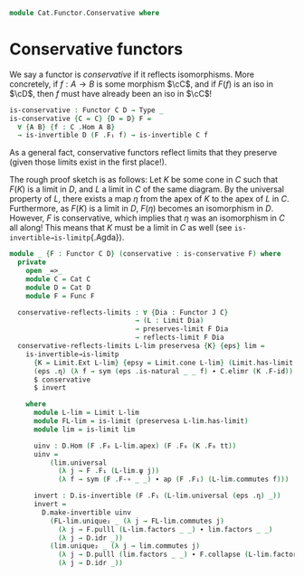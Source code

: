 <!--
```agda
open import Cat.Diagram.Limit.Base
open import Cat.Morphism
open import Cat.Prelude hiding (J)

import Cat.Functor.Reasoning as Func
import Cat.Reasoning as Cat
```
-->

```agda
module Cat.Functor.Conservative where
```

<!--
```agda
private variable
  o h o₁ h₁ : Level
  C D J : Precategory o h
open Precategory
open Functor
```
-->

# Conservative functors

We say a functor is _conservative_ if it reflects isomorphisms. More concretely,
if $f : A \to B$ is some morphism $\cC$, and if $F(f)$ is an iso in $\cD$,
then $f$ must have already been an iso in $\cC$!

```agda
is-conservative : Functor C D → Type _
is-conservative {C = C} {D = D} F =
  ∀ {A B} {f : C .Hom A B}
  → is-invertible D (F .F₁ f) → is-invertible C f
```

As a general fact, conservative functors reflect limits that they preserve
(given those limits exist in the first place!).

The rough proof sketch is as follows: Let $K$ be some cone in $C$ such that
$F(K)$ is a limit in $D$, and $L$ a limit in $C$ of the same diagram.
By the universal property of $L$, there exists a map $\eta$ from the apex of $K$
to the apex of $L$ in $C$. Furthermore, as $F(K)$ is a limit in $D$, $F(\eta)$
becomes an isomorphism in $D$. However, $F$ is conservative, which implies that
$\eta$ was an isomorphism in $C$ all along! This means that $K$ must be a limit
in $C$ as well (see `is-invertible→is-limitp`{.Agda}).

```agda
module _ {F : Functor C D} (conservative : is-conservative F) where
  private
    open _=>_
    module C = Cat C
    module D = Cat D
    module F = Func F

  conservative-reflects-limits : ∀ {Dia : Functor J C}
                               → (L : Limit Dia)
                               → preserves-limit F Dia
                               → reflects-limit F Dia
  conservative-reflects-limits L-lim preservesa {K} {eps} lim =
    is-invertible→is-limitp
      {K = Limit.Ext L-lim} {epsy = Limit.cone L-lim} (Limit.has-limit L-lim)
      (eps .η) (λ f → sym (eps .is-natural _ _ f) ∙ C.elimr (K .F-id)) refl
      $ conservative
      $ invert

    where
      module L-lim = Limit L-lim
      module FL-lim = is-limit (preservesa L-lim.has-limit)
      module lim = is-limit lim

      uinv : D.Hom (F .F₀ L-lim.apex) (F .F₀ (K .F₀ tt))
      uinv =
          (lim.universal
            (λ j → F .F₁ (L-lim.ψ j))
            (λ f → sym (F .F-∘ _ _) ∙ ap (F .F₁) (L-lim.commutes f)))

      invert : D.is-invertible (F .F₁ (L-lim.universal (eps .η) _))
      invert =
        D.make-invertible uinv
          (FL-lim.unique₂ _ (λ j → FL-lim.commutes j)
            (λ j → F.pulll (L-lim.factors _ _) ∙ lim.factors _ _)
            (λ j → D.idr _))
          (lim.unique₂ _ (λ j → lim.commutes j)
            (λ j → D.pulll (lim.factors _ _) ∙ F.collapse (L-lim.factors _ _))
            (λ j → D.idr _))
```

<!--
```agda
  conservative→equiv :
    ∀ {A B} {f : C .Hom A B}
    → C.is-invertible f ≃ D.is-invertible (F .F₁ f)
  conservative→equiv = prop-ext! F.F-map-invertible conservative
```
-->
